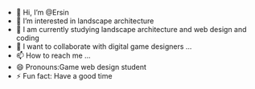 - 👋 Hi, I’m @Ersin
- 👀 I’m interested in landscape architecture
- 🌱 I am currently studying landscape architecture and web design and coding
- 💞️ I want to collaborate with digital game designers ...
- 📫 How to reach me ...
- 😄 Pronouns:Game web design student
- ⚡ Fun fact: Have a good time

<!---
Ersin0931/Ersin0931 is a ✨ special ✨ repository because its `README.md` (this file) appears on your GitHub profile.
You can click the Preview link to take a look at your changes.
--->
